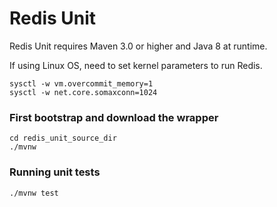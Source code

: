 Redis Unit
=================

Redis Unit requires Maven 3.0 or higher and Java 8 at runtime.

If using Linux OS, need to set kernel parameters to run Redis.

    sysctl -w vm.overcommit_memory=1
    sysctl -w net.core.somaxconn=1024

### First bootstrap and download the wrapper ###
    cd redis_unit_source_dir
    ./mvnw

### Running unit tests ###
    ./mvnw test

